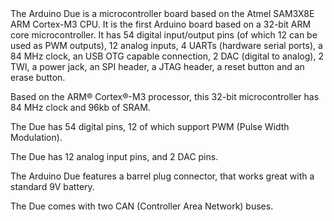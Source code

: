 <FeatureDescription>
The Arduino Due is a microcontroller board based on the Atmel SAM3X8E ARM Cortex-M3 CPU. It is the first Arduino board based on a 32-bit ARM core microcontroller. It has 54 digital input/output pins (of which 12 can be used as PWM outputs), 12 analog inputs, 4 UARTs (hardware serial ports), a 84 MHz clock, an USB OTG capable connection, 2 DAC (digital to analog), 2 TWI, a power jack, an SPI header, a JTAG header, a reset button and an erase button.
</FeatureDescription>

<FeatureList>

<Feature title="Atmel SAM3X8E ARM Cortex-M3 CPU" image="core">

Based on the ARM® Cortex®-M3 processor, this 32-bit microcontroller has 84 MHz clock and 96kb of SRAM.

<FeatureLink title="Datasheet" url="http://www.atmel.com/Images/Atmel-11057-32-bit-Cortex-M3-Microcontroller-SAM3X-SAM3A_Datasheet.pdf" download blank/>
</Feature>

<Feature title="54 digital pins" image="hw-pin">

The Due has 54 digital pins, 12 of which support PWM (Pulse Width Modulation).

</Feature>


<Feature title="Analog pins" image="hw-pin">

The Due has 12 analog input pins, and 2 DAC pins.

</Feature>

<Feature title="Battery Connector" image="power">

The Arduino Due features a barrel plug connector, that works great with a standard 9V battery.

</Feature>

<Feature title="CAN support" image="communication">

The Due comes with two CAN (Controller Area Network) buses.

</Feature>

</FeatureList>
